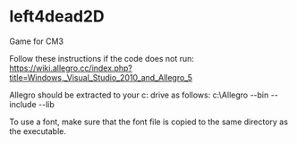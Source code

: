 # left4dead2D
Game for CM3

Follow these instructions if the code does not run:
https://wiki.allegro.cc/index.php?title=Windows,_Visual_Studio_2010_and_Allegro_5

Allegro should be extracted to your c: drive as follows:
c:\Allegro
  --bin
  --include
  --lib
  
To use a font, make sure that the font file is copied to the same directory as the executable.
